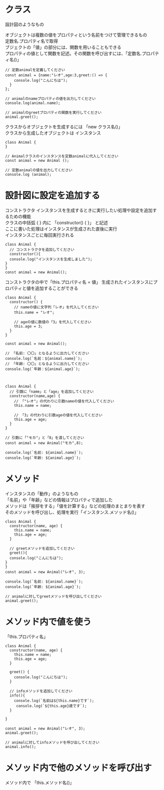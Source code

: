 # クラス 
設計図のようなもの  

オブジェクトは複数の値をプロパティという名前をつけて管理できるもの  
定数名.プロパティ名で取得  
ブジェクトの「値」の部分には、関数を用いることもできる  
プロパティの値として関数を記述。その関数を呼び出すには、「定数名.プロパティ名()」  
```
// 定数animalを定義してください
const animal = {name:"レオ",age:3,greet:() => {
    console.log("こんにちは");
  }
};

// animalのnameプロパティの値を出力してください
console.log(animal.name);

// animalのgreetプロパティの関数を実行してください
animal.greet();
```
クラスからオブジェクトを生成するには 「new クラス名()」  
クラスから生成したオブジェクトは インスタンス  
```
class Animal {
}

// Animalクラスのインスタンスを定数animalに代入してください
const animal = new Animal ();

// 定数animalの値を出力してください
console.log (animal);
```
# 設計図に設定を追加する  
コンストラクタ インスタンスを生成するときに実行したい処理や設定を追加するための機能  
クラスの中括弧 { } 内に 「constructor() { }」 と記述  
ここに書いた処理はインスタンスが生成された直後に実行  
インスタンスごとに毎回実行される
```
class Animal {
  // コンストラクタを追加してください
  constructor(){
  console.log("インスタンスを生成しました");
}
}
const animal = new Animal();
```
コンストラクタの中で「this.プロパティ名 = 値」
生成されたインスタンスにプロパティと値を追加することができる  
```
class Animal {
  constructor() {
    // nameの値に文字列「レオ」を代入してください
    this.name = "レオ";
    
    // ageの値に数値の「3」を代入してください
    this.age = 3;
  }
}

const animal = new Animal();

// 「名前: 〇〇」となるように出力してください
console.log(`名前：${animal.name}`);
// 「年齢: 〇〇」となるように出力してください
console.log(`年齢：${animal.age}`);



class Animal {
  // 引数に「name」と「age」を追加してください
  constructor(name,age) {
    // 「"レオ"」の代わりに引数nameの値を代入してください
    this.name = name;
    
    // 「3」の代わりに引数ageの値を代入してください
    this.age = age;
  }
}

// 引数に「"モカ"」と「8」を渡してください
const animal = new Animal("モカ",8);

console.log(`名前: ${animal.name}`);
console.log(`年齢: ${animal.age}`);
```
# メソッド  
インスタンスの「動作」のようなもの  
「名前」や「年齢」などの情報はプロパティで追加した  
メソッドは「挨拶をする」「値を計算する」などの処理のまとまりを表す  
そのメソッドを呼び出し、処理を実行「インスタンス.メソッド名()」  
```
class Animal {
  constructor(name, age) {
    this.name = name;
    this.age = age;
  }
  
  // greetメソッドを追加してください
  greet(){
  console.log("こんにちは");
}
}
const animal = new Animal("レオ", 3);

console.log(`名前: ${animal.name}`);
console.log(`年齢: ${animal.age}`);

// animalに対してgreetメソッドを呼び出してください
animal.greet();
```
# メソッド内で値を使う
「this.プロパティ名」  
```
class Animal {
  constructor(name, age) {
    this.name = name;
    this.age = age;
  }
  
  greet() {
    console.log("こんにちは");
  }
  
  // infoメソッドを追加してください
  info(){
    console.log(`名前は${this.name}です`);
     console.log(`${this.age}歳です`);
  }
  
}

const animal = new Animal("レオ", 3);
animal.greet();

// animalに対してinfoメソッドを呼び出してください
animal.info();
```
# メソッド内で他のメソッドを呼び出す  
メソッド内で 「this.メソッド名()」  
